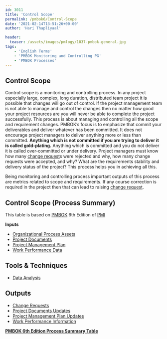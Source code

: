 ```yaml
---
id: 3011   
title: 'Control Scope'
permalink: /pmbok6/Control-Scope
date: '2021-02-14T13:51:26+00:00'
author: 'Hari Thapliyaal'

header:
  teaser: /assets/images/pmlogy/1037-pmbok-general.jpg
tags:
    - 'English Terms'
    - 'PMBOK Monitoring and Controlling PG'
    - 'PMBOK Processes'
---
```


## Control Scope

Control scope is a monitoring and controlling process. In any project especially large, complex, long duration, distributed team project it is possible that changes will go out of control. If the project management team is not able to manage and control the changes then no matter how good your project resources are you will never be able to complete the project successfully. This process is about managing and controlling all the scope and requirement changes. PMBOK’s focus is to emphasize that commit your deliverables and deliver whatever has been committed. It does not encourage project managers to deliver anything more or less than committed. **Anything which is not committed if you are trying to deliver it is called gold-plating.** Anything which is committed and you do not deliver it is called over-committed or under delivery. Project managers must know how many [change request](/pmbok6/change_request)s were rejected and why, how many change requests were accepted, and why? What are the requirements stability and delivery status of the project? This process helps you in achieving all this.

Being monitoring and controlling process important outputs of this process are metrics related to scope and requirements. If any course correction is required in the project then that can lead to raising [change request](change-request).

## Control Scope (Process Summary)

This table is based on [PMBOK](https://www.pmi.org/pmbok-guide-standards) 6th Edition of [PMI](https:/www.pmi.org)

**Inputs**

- [Organizational Process Assets](/pmbok6/organizational-process-assets)
- [Project Documents](/pmbok6/project-documents)
- [Project Management Plan](/pmbok6/project-management-plan)
- [Work Performance Data](/pmbok6/work-performance-data)

## **Tools &amp; Techniques**

- [Data Analysis](/pmbok6/data-analysis)

## **Outputs**

- [Change Requests](/pmbok6/change-requests)
- [Project Documents Updates](/pmbok6/project-documents-updates)
- [Project Management Plan Updates](/pmbok6/project-management-plan-updates)
- [Work Performance Information](/pmbok6/work-performance-information)

**[PMBOK 6th Edition Process Summary Table](process-groups-and-processes-in-pmbok6/)**
